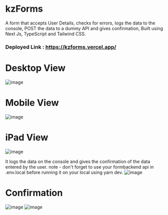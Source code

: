# kzForms
A form that accepts User Details, checks for errors, logs the data to the console, POST the data to a dummy API and gives confirmation, Built using Next Js, TypeScript and Tailwind CSS.
### Deployed Link : https://kzforms.vercel.app/
# Desktop View 
![image](https://user-images.githubusercontent.com/91051053/192035019-9de0406d-e1d8-47f1-917d-34b01ca2fe11.png)
# Mobile View
![image](https://user-images.githubusercontent.com/91051053/192035110-0e29b594-51a5-4efd-a867-b12460484a50.png)
# iPad View
![image](https://user-images.githubusercontent.com/91051053/192035174-5e19c54f-4ac3-442c-a339-6b4e9e473471.png)

It logs the data on the console and gives the confirmation of the data entered by the user.
note - don't forget to use your formbackend api in .env.local before running it on your local using yarn dev.
![image](https://user-images.githubusercontent.com/91051053/192035720-c656b392-b047-4ea8-8876-11e61a3951fa.png)

# Confirmation
![image](https://user-images.githubusercontent.com/91051053/192035923-06c47c02-6fa6-4669-aa1c-23ebfc3225eb.png)
![image](https://user-images.githubusercontent.com/91051053/192036216-31a32df8-2cbb-45d3-b9db-ba6de3bf0141.png)

